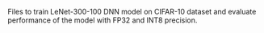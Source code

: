 Files to train LeNet-300-100 DNN model on CIFAR-10 dataset and evaluate performance of the model with FP32 and INT8 precision.
